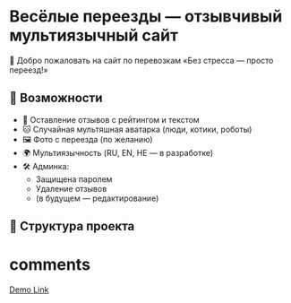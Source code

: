 # Весёлые переезды — отзывчивый мультиязычный сайт

🎉 Добро пожаловать на сайт по перевозкам «Без стресса — просто переезд!»

## 🔧 Возможности

- 📝 Оставление отзывов с рейтингом и текстом
- 🐱 Случайная мультяшная аватарка (люди, котики, роботы)
- 🖼️ Фото с переезда (по желанию)
- 🌍 Мультиязычность (RU, EN, HE — в разработке)
- 🛠️ Админка:
  - Защищена паролем
  - Удаление отзывов
  - (в будущем — редактирование)

## 📁 Структура проекта

# comments
[Demo Link](https://mykolabutylkov.github.io/comments/)